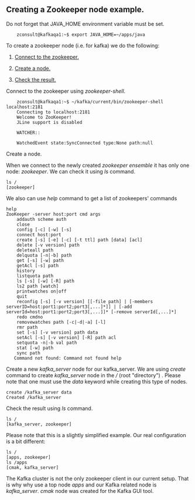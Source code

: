 ## Creating a Zookeeper node example.

Do not forget that JAVA_HOME environment variable must be set.

        zconsult@kafkaqa1:~$ export JAVA_HOME=~/apps/java

To create a zookeeper node (i.e. for kafka) we do the following:

1.  [Connect to the zookeeper.](#zs_flink_one)
2.  [Create a node.](#zs_flink_two)
     
3.  [Check the result.](#zs_flink_fore)

Connect to the zookeeper using _zookeeper-shell_. <a name="zs_flink_one"/>

        zconsult@kafkaqa1:~$ ~/kafka/current/bin/zookeeper-shell localhost:2181
        Connecting to localhost:2181
        Welcome to ZooKeeper!
        JLine support is disabled

        WATCHER::

        WatchedEvent state:SyncConnected type:None path:null

Create a node.  <a name="zs_flink_two"/>

When we connect to the newly created _zookeeper ensemble_ it has only one node: _zookeeper_. We can check it using _ls_ command.

    ls /
    [zookeeper]

We also can use _help_ command to get a list of zookeepers' commands

    help
    ZooKeeper -server host:port cmd args
        addauth scheme auth
        close
        config [-c] [-w] [-s]
        connect host:port
        create [-s] [-e] [-c] [-t ttl] path [data] [acl]
        delete [-v version] path
        deleteall path
        delquota [-n|-b] path
        get [-s] [-w] path
        getAcl [-s] path
        history
        listquota path
        ls [-s] [-w] [-R] path
        ls2 path [watch]
        printwatches on|off
        quit
        reconfig [-s] [-v version] [[-file path] | [-members serverID=host:port1:port2;port3[,...]*]] | [-add serverId=host:port1:port2;port3[,...]]* [-remove serverId[,...]*]
        redo cmdno
        removewatches path [-c|-d|-a] [-l]
        rmr path
        set [-s] [-v version] path data
        setAcl [-s] [-v version] [-R] path acl
        setquota -n|-b val path
        stat [-w] path
        sync path
       Command not found: Command not found help

Create a new _kafka_server_ node for our kafka_server.  <a name="zs_flink_three"/>
We are using _create_ command to create _kafka_server_ node in the _/_ (root "directory") . Please note that one must use the _data_ keyword while creating this type of nodes.

    create /kafka_server data
    Created /kafka_server

Check the result using _ls_ command. <a name="zs_flink_fore"/>
   
    ls /
    [kafka_server, zookeeper]

Please note that this is a slightly simplified example. Our real configuration is a bit different:  <a name="zs_flink_last"/>
   
    ls /
    [apps, zookeeper]
    ls /apps
    [cmak, kafka_server]

The Kafka cluster is not the only zookeeper client in our current setup. That is why why use a top node _apps_ and
our Kafka related node is _kafka_server_. _cmak_ node was created for the Kafka GUI tool.
